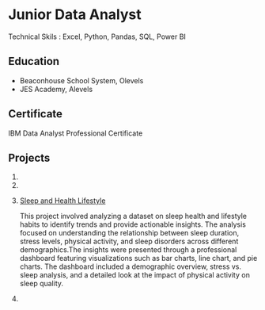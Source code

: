 # Junior Data Analyst
Technical Skils : Excel, Python, Pandas, SQL, Power BI

## Education
 - Beaconhouse School System, Olevels
 - JES Academy, Alevels

## Certificate
IBM Data Analyst Professional Certificate

## Projects
1) 

2)

3) [Sleep and Health Lifestyle](https://github.com/AbdulRehmanRaja-lab/Sleep-and-Helath-Lifestyle.git)

   This project involved analyzing a dataset on sleep health and lifestyle habits to identify trends and provide actionable insights. The analysis focused on understanding the relationship between sleep duration, stress levels, physical activity, and sleep disorders across different demographics.The insights were presented through a professional dashboard featuring visualizations such as bar charts, line chart, and pie charts. The dashboard included a demographic overview, stress vs. sleep analysis, and a detailed look at the impact of physical activity on sleep quality.

5)
